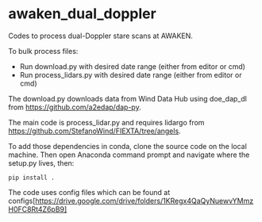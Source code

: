 # awaken_dual_doppler
Codes to process dual-Doppler stare scans at AWAKEN. 

To bulk process files:
- Run download.py with desired date range (either from editor or cmd)
- Run process_lidars.py with desired date range (either from editor or cmd)

The download.py downloads data from Wind Data Hub using doe_dap_dl from https://github.com/a2edap/dap-py.

The main code is process_lidar.py and requires lidargo from https://github.com/StefanoWind/FIEXTA/tree/angels.

To add those dependencies in conda, clone the source code on the local machine. Then open Anaconda command prompt and navigate where the setup.py lives, then:

`pip install .`

The code uses config files which can be found at configs[https://drive.google.com/drive/folders/1KRegx4QaQyNuewvYMmzH0FC8Rt4Z6pB9]
